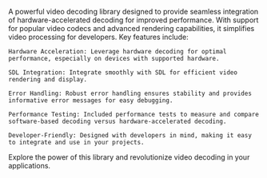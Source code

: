 A powerful video decoding library designed to provide seamless integration of hardware-accelerated decoding for improved performance. With support for popular video codecs and advanced rendering capabilities, it simplifies video processing for developers. Key features include:

    Hardware Acceleration: Leverage hardware decoding for optimal performance, especially on devices with supported hardware.

    SDL Integration: Integrate smoothly with SDL for efficient video rendering and display.

    Error Handling: Robust error handling ensures stability and provides informative error messages for easy debugging.

    Performance Testing: Included performance tests to measure and compare software-based decoding versus hardware-accelerated decoding.

    Developer-Friendly: Designed with developers in mind, making it easy to integrate and use in your projects.

Explore the power of this library and revolutionize video decoding in your applications.
